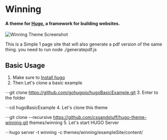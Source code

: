 # Winning
#### A theme for [Hugo](http://gohugo.io/), a framework for building websites.

![Winning Theme Screenshot](https://github.com/cssandstuff/hugo-theme-winning/blob/master/images/screenshot.png)

This is a Simple 1 page site that will also generate a pdf version of the same thing. you need to run node ./generatepdf.js

## Basic Usage
1. Make sure to [Install hugo](https://gohugo.io/getting-started/installing/)
2. Then Let's clone a basic example

⋅⋅⋅git clone https://github.com/gohugoio/hugoBasicExample.git
3. Enter to the folder

⋅⋅⋅cd hugoBasicExample
4. Let's clone this theme

⋅⋅⋅git clone --recursive https://github.com/cssandstuff/hugo-theme-winning.git themes/winning
5. Let's start HUGO Server

⋅⋅⋅hugo server -t winning -c themes/winning/exampleSite/content/
